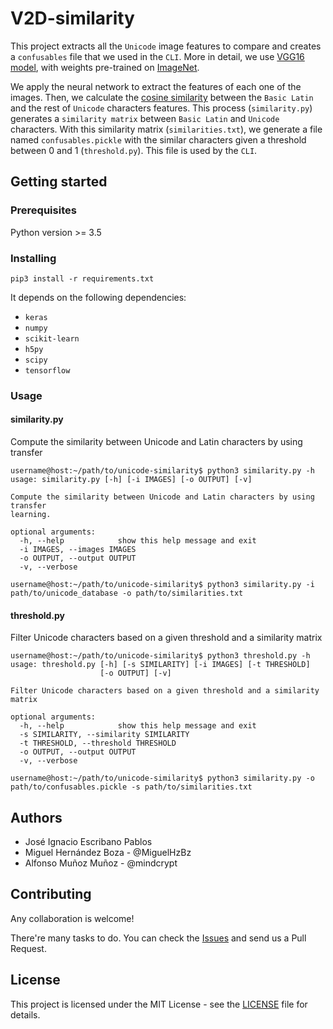 # V2D-similarity

This project extracts all the `Unicode` image features to compare and creates a `confusables` file that we used in the `CLI`. More in detail, we use [VGG16 model](https://arxiv.org/abs/1409.1556), with weights pre-trained on [ImageNet](http://image-net.org).

We apply the neural network to extract the features of each one of the images. Then, we calculate the [cosine similarity](https://en.wikipedia.org/wiki/Cosine_similarity) between the `Basic Latin` and the rest of `Unicode` characters features. This process (`similarity.py`) generates a `similarity matrix` between `Basic Latin` and `Unicode` characters. With this similarity matrix (`similarities.txt`), we generate a file named `confusables.pickle` with the similar characters given a threshold between 0 and 1 (`threshold.py`). This file is used by the `CLI`.

## Getting started

### Prerequisites

Python version >= 3.5

### Installing

`pip3 install -r requirements.txt`

It depends on the following dependencies:

* `keras`
* `numpy`
* `scikit-learn`
* `h5py`
* `scipy`
* `tensorflow`

### Usage

#### similarity.py

Compute the similarity between Unicode and Latin characters by using transfer

```
username@host:~/path/to/unicode-similarity$ python3 similarity.py -h
usage: similarity.py [-h] [-i IMAGES] [-o OUTPUT] [-v]

Compute the similarity between Unicode and Latin characters by using transfer
learning.

optional arguments:
  -h, --help            show this help message and exit
  -i IMAGES, --images IMAGES
  -o OUTPUT, --output OUTPUT
  -v, --verbose

username@host:~/path/to/unicode-similarity$ python3 similarity.py -i path/to/unicode_database -o path/to/similarities.txt

```
#### threshold.py

Filter Unicode characters based on a given threshold and a similarity matrix

```
username@host:~/path/to/unicode-similarity$ python3 threshold.py -h
usage: threshold.py [-h] [-s SIMILARITY] [-i IMAGES] [-t THRESHOLD]
                    [-o OUTPUT] [-v]

Filter Unicode characters based on a given threshold and a similarity matrix

optional arguments:
  -h, --help            show this help message and exit
  -s SIMILARITY, --similarity SIMILARITY
  -t THRESHOLD, --threshold THRESHOLD
  -o OUTPUT, --output OUTPUT
  -v, --verbose

username@host:~/path/to/unicode-similarity$ python3 similarity.py -o path/to/confusables.pickle -s path/to/similarities.txt
```
## Authors

* José Ignacio Escribano Pablos
* Miguel Hernández Boza - @MiguelHzBz
* Alfonso Muñoz Muñoz - @mindcrypt

## Contributing

Any collaboration is welcome!

There're many tasks to do. You can check the [Issues](https://github.com/jiep/unicode/issues) and send us a Pull Request.

## License

This project is licensed under the MIT License - see the [LICENSE](LICENSE) file for details.

